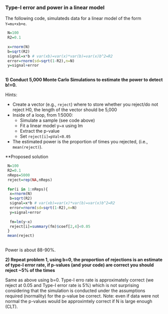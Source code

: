 

### Type-I error and power in a linear model

The following code, simulateds data for a linear model of the form `Y=mu+xb+e`.

```r
 N=100
 R2=0.1
 
 x=rnorm(N)
 b=sqrt(R2)
 signal=x*b # var(xb)=var(x)*var(b)=var(x)b^2=R2
 error=rnorm(sd=sqrt(1-R2),n=N) 
 y=signal+error
 
```

**1) Conduct 5,000 Monte Carlo Simulations to estimate the power to detect b!=0.**

Hints:

  - Create a vector (e.g., `reject`) where to store whether you reject/do not reject H0, the length of the vector should be 5,000
  - Inside of a loop, from 1:5000:
     - Simulate a sample (see code above)
     - Fit a linear model y~x using lm
     - Extract the p-value
     - Set `reject[i]=pVal<0.05`
   - The estimated power is the proportion of times you rejected, (i.e., `mean(reject)`).
   
**Proposed solution

```r
 N=100
 R2=0.1
 nReps=5000
 reject=rep(NA,nReps)
 
 for(i in 1:nReps){
  x=rnorm(N)
  b=sqrt(R2)
  signal=x*b # var(xb)=var(x)*var(b)=var(x)b^2=R2
  error=rnorm(sd=sqrt(1-R2),n=N) 
  y=signal+error
 
  fm=lm(y~x)
  reject[i]=summary(fm)$coef[2,4]<0.05
 }
 mean(reject)
 
```
Power is about 88-90%.

**2) Repeat problem 1, using b=0, the proportion of rejections is an estimate of type-I error rate, if p-values (and your code) are correct you should reject ~5% of the times**

Same as above using b=0. Type-I erro rate is approximately correct (we reject at 0.05 and Type-I error rate is 5%) which is not surprising considering that the simulation is conducted under the assumptions required (normality) for the p-value be correct. Note: even if data were not normal the p-values would be approximtely correct if N is large enough (CLT).


